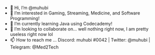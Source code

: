 - 👋 Hi, I’m @muhubi
- 👀 I’m interested in Gaming, Streaming, Medicine, and Software Programming!
- 🌱 I’m currently learning Java using Codecademy!
- 💞️ I’m looking to collaborate on... well nothing right now, I am pretty useless right now lol
- 📫 How to reach me ... Discord: muhubi #0042 | Twitter: @muhubi | Telegram: @Med2Tech

<!---
muhubi/muhubi is a ✨ special ✨ repository because its `README.md` (this file) appears on your GitHub profile.
You can click the Preview link to take a look at your changes.
--->
